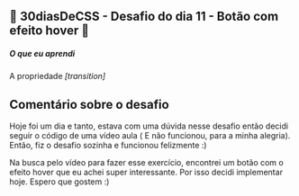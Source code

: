 ## 🚀 30diasDeCSS  - Desafio do dia 11 - Botão com efeito hover 🚀

##### O que eu aprendi

A propriedade *[transition]*

## Comentário sobre o desafio
Hoje foi um dia e tanto, estava com uma dúvida nesse desafio então decidi seguir o código de uma vídeo aula ( E não funcionou, para a minha alegria). Então, fiz o desafio sozinha e funcionou felizmente :)

Na busca pelo vídeo para fazer esse exercício, encontrei um botão com o efeito hover que eu achei super interessante.
Por isso decidi implementar hoje. Espero que gostem :) 



